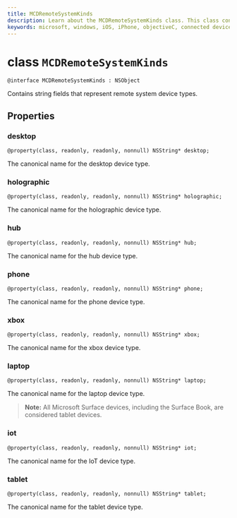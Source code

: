 ```yaml
---
title: MCDRemoteSystemKinds
description: Learn about the MCDRemoteSystemKinds class. This class contains string fields that represent remote system device types.
keywords: microsoft, windows, iOS, iPhone, objectiveC, connected devices, Project Rome
---
```


# class `MCDRemoteSystemKinds` 

```
@interface MCDRemoteSystemKinds : NSObject
```

Contains string fields that represent remote system device types.

## Properties

### desktop
`@property(class, readonly, readonly, nonnull) NSString* desktop;`

The canonical name for the desktop device type.

### holographic
`@property(class, readonly, readonly, nonnull) NSString* holographic;`

The canonical name for the holographic device type.

### hub
`@property(class, readonly, readonly, nonnull) NSString* hub;`

The canonical name for the hub device type.

### phone
`@property(class, readonly, readonly, nonnull) NSString* phone;`

The canonical name for the phone device type.

### xbox
`@property(class, readonly, readonly, nonnull) NSString* xbox;`

The canonical name for the xbox device type.

### laptop
`@property(class, readonly, readonly, nonnull) NSString* laptop;`

The canonical name for the laptop device type.

> **Note:** All Microsoft Surface devices, including the Surface Book, are considered tablet devices.

### iot
`@property(class, readonly, readonly, nonnull) NSString* iot;`

The canonical name for the IoT device type.

### tablet
`@property(class, readonly, readonly, nonnull) NSString* tablet;`

The canonical name for the tablet device type.
